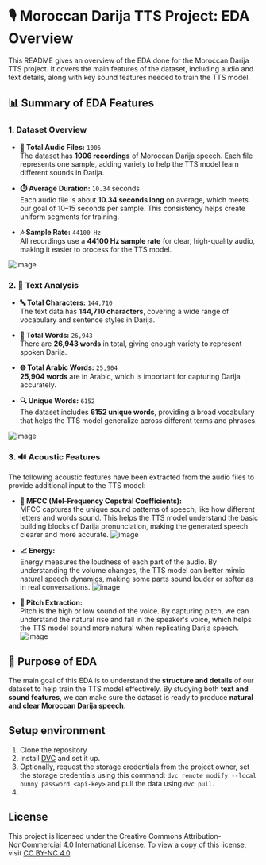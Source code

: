 # 🎙️ Moroccan Darija TTS Project: EDA Overview

This README gives an overview of the EDA done for the Moroccan Darija TTS project. It covers the main features of the dataset, including audio and text details, along with key sound features needed to train the TTS model.

## 📊 Summary of EDA Features

### 1. **Dataset Overview**

- **📁 Total Audio Files:** `1006`  
  The dataset has **1006 recordings** of Moroccan Darija speech. Each file represents one sample, adding variety to help the TTS model learn different sounds in Darija.

- **⏱️ Average Duration:** `10.34` seconds  
  Each audio file is about **10.34 seconds long** on average, which meets our goal of 10–15 seconds per sample. This consistency helps create uniform segments for training.

- **🎶 Sample Rate:** `44100 Hz`  
  All recordings use a **44100 Hz sample rate** for clear, high-quality audio, making it easier to process for the TTS model.

![image](https://github.com/user-attachments/assets/04ffa20a-67f5-4a0d-8e40-85a612a7238e)

### 2. **📝 Text Analysis**

- **🔤 Total Characters:** `144,710`  
  The text data has **144,710 characters**, covering a wide range of vocabulary and sentence styles in Darija.

- **💬 Total Words:** `26,943`  
  There are **26,943 words** in total, giving enough variety to represent spoken Darija.

- **🌐 Total Arabic Words:** `25,904`  
  **25,904 words** are in Arabic, which is important for capturing Darija accurately.

- **🔍 Unique Words:** `6152`  
  The dataset includes **6152 unique words**, providing a broad vocabulary that helps the TTS model generalize across different terms and phrases.

![image](https://github.com/user-attachments/assets/01cd7ad9-efef-4e89-a17b-68aaa3a0a2c9)

### 3. **🔊 Acoustic Features**

The following acoustic features have been extracted from the audio files to provide additional input to the TTS model:

- **🎼 MFCC (Mel-Frequency Cepstral Coefficients):**  
  MFCC captures the unique sound patterns of speech, like how different letters and words sound. This helps the TTS model understand the basic building blocks of Darija pronunciation, making the generated speech clearer and more accurate.
![image](https://github.com/user-attachments/assets/ea70d832-8b32-4b7c-9988-85227c0d3feb)
- **📈 Energy:**  
  Energy measures the loudness of each part of the audio. By understanding the volume changes, the TTS model can better mimic natural speech dynamics, making some parts sound louder or softer as in real conversations.
![image](https://github.com/user-attachments/assets/6a59ceae-5a78-4cc9-bac7-148fea24ff63)

- **🎵 Pitch Extraction:**  
  Pitch is the high or low sound of the voice. By capturing pitch, we can understand the natural rise and fall in the speaker's voice, which helps the TTS model sound more natural when replicating Darija speech.
![image](https://github.com/user-attachments/assets/c0753f58-eb94-4310-beb9-b7b0a348716c)

## 🎯 Purpose of EDA

The main goal of this EDA is to understand the **structure and details** of our dataset to help train the TTS model effectively. By studying both **text and sound features**, we can make sure the dataset is ready to produce **natural and clear Moroccan Darija speech**.


## Setup environment

1. Clone the repository
2. Install [DVC](https://dvc.org/doc/install) and set it up.
3. Optionally, request the storage credentials from the project owner, set the storage credentials using this command: `dvc remote modify --local bunny password <api-key>` and pull the data using `dvc pull`.
4. 

## License

This project is licensed under the Creative Commons Attribution-NonCommercial 4.0 International License. To view a copy of this license, visit [CC BY-NC 4.0](https://creativecommons.org/licenses/by-nc/4.0/).
